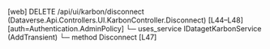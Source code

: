[web] DELETE /api/ui/karbon/disconnect  (Dataverse.Api.Controllers.UI.KarbonController.Disconnect)  [L44–L48] [auth=Authentication.AdminPolicy]
  └─ uses_service IDatagetKarbonService (AddTransient)
    └─ method Disconnect [L47]

